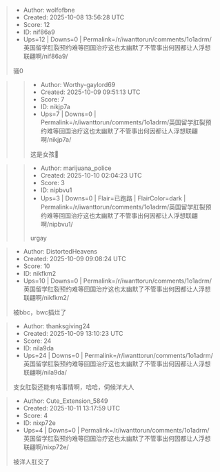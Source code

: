 > - Author: wolfofbne
> - Created: 2025-10-08 13:56:28 UTC
> - Score: 12
> - ID: nif86a9
> - Ups=12 | Downs=0 | Permalink=/r/iwanttorun/comments/1o1adrm/英国留学肛裂预约难等回国治疗这也太幽默了不管事出何因都让人浮想联翩啊/nif86a9/
>
> 骚0

>> - Author: Worthy-gaylord69
>> - Created: 2025-10-09 09:51:13 UTC
>> - Score: 7
>> - ID: nikjp7a
>> - Ups=7 | Downs=0 | Permalink=/r/iwanttorun/comments/1o1adrm/英国留学肛裂预约难等回国治疗这也太幽默了不管事出何因都让人浮想联翩啊/nikjp7a/
>>
>> 这是女孩👧

>> - Author: marijuana_police
>> - Created: 2025-10-10 02:04:23 UTC
>> - Score: 3
>> - ID: nipbvu1
>> - Ups=3 | Downs=0 | Flair=已跑路 | FlairColor=dark | Permalink=/r/iwanttorun/comments/1o1adrm/英国留学肛裂预约难等回国治疗这也太幽默了不管事出何因都让人浮想联翩啊/nipbvu1/
>>
>> urgay

> - Author: DistortedHeavens
> - Created: 2025-10-09 09:08:24 UTC
> - Score: 10
> - ID: nikfkm2
> - Ups=10 | Downs=0 | Permalink=/r/iwanttorun/comments/1o1adrm/英国留学肛裂预约难等回国治疗这也太幽默了不管事出何因都让人浮想联翩啊/nikfkm2/
>
> 被bbc，bwc插烂了

> - Author: thanksgiving24
> - Created: 2025-10-09 13:10:23 UTC
> - Score: 24
> - ID: nila9da
> - Ups=24 | Downs=0 | Permalink=/r/iwanttorun/comments/1o1adrm/英国留学肛裂预约难等回国治疗这也太幽默了不管事出何因都让人浮想联翩啊/nila9da/
>
> 支女肛裂还能有啥事情啊，哈哈，伺候洋大人

> - Author: Cute_Extension_5849
> - Created: 2025-10-11 13:17:59 UTC
> - Score: 4
> - ID: nixp72e
> - Ups=4 | Downs=0 | Permalink=/r/iwanttorun/comments/1o1adrm/英国留学肛裂预约难等回国治疗这也太幽默了不管事出何因都让人浮想联翩啊/nixp72e/
>
> 被洋人肛交了
